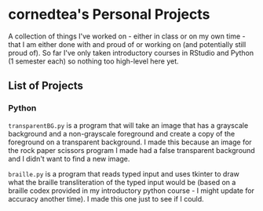 # cornedtea's Personal Projects
A collection of things I've worked on - either in class or on my own time - that I am either done with and proud of or working on (and potentially still proud of). So far I've only taken introductory courses in RStudio and Python (1 semester each) so nothing too high-level here yet.

## List of Projects
### Python
`transparentBG.py` is a program that will take an image that has a grayscale background and a non-grayscale foreground and create a copy of the foreground on a transparent background. I made this because an image for the rock paper scissors program I made had a false transparent background and I didn't want to find a new image.

`braille.py` is a program that reads typed input and uses tkinter to draw what the braille transliteration of the typed input would be (based on a braille codex provided in my introductory python course - I might update for accuracy another time). I made this one just to see if I could.
